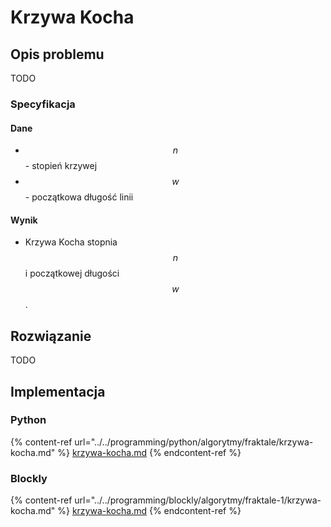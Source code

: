 # Krzywa Kocha

## Opis problemu

TODO

### Specyfikacja

#### Dane

* $$n$$ - stopień krzywej
* $$w$$ - początkowa długość linii

#### Wynik

* Krzywa Kocha stopnia $$n$$ i początkowej długości $$w$$.

## Rozwiązanie

TODO

## Implementacja

### Python

{% content-ref url="../../programming/python/algorytmy/fraktale/krzywa-kocha.md" %}
[krzywa-kocha.md](../../programming/python/algorytmy/fraktale/krzywa-kocha.md)
{% endcontent-ref %}

### Blockly

{% content-ref url="../../programming/blockly/algorytmy/fraktale-1/krzywa-kocha.md" %}
[krzywa-kocha.md](../../programming/blockly/algorytmy/fraktale-1/krzywa-kocha.md)
{% endcontent-ref %}
